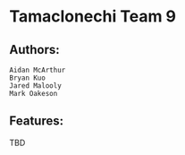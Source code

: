 # Tamaclonechi Team 9


## Authors:
    Aidan McArthur
    Bryan Kuo
    Jared Malooly
    Mark Oakeson
    
## Features:
TBD
    